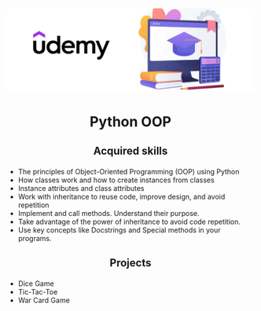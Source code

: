 # <p align="center"> ![alt text](https://github.com/Dimitrov-S-Dev-Python/Python_OOP/blob/master/udemy_github.jpg) <p>
# <p align="center">Python OOP</p>
## <p align="center">Acquired skills</p>
- The principles of Object-Oriented Programming (OOP) using Python
- How classes work and how to create instances from classes
- Instance attributes and class attributes
- Work with inheritance to reuse code, improve design, and avoid repetition
- Implement and call methods. Understand their purpose.
- Take advantage of the power of inheritance to avoid code repetition.
- Use key concepts like Docstrings and Special methods in your programs.
## <p align="center">Projects</p>
- Dice Game
- Tic-Tac-Toe
- War Card Game
